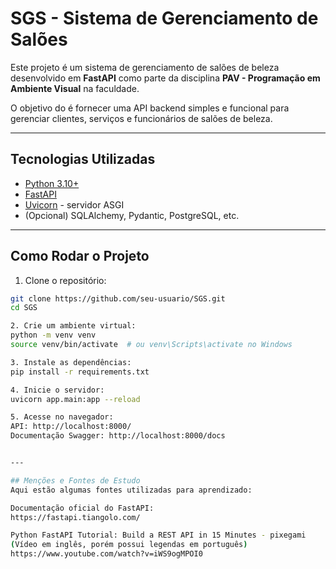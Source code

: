 # SGS - Sistema de Gerenciamento de Salões

Este projeto é um sistema de gerenciamento de salões de beleza desenvolvido em **FastAPI** como parte da disciplina **PAV - Programação em Ambiente Visual** na faculdade.

O objetivo do é fornecer uma API backend simples e funcional para gerenciar clientes, serviços e funcionários de salões de beleza.

---

## Tecnologias Utilizadas

- [Python 3.10+](https://www.python.org/)
- [FastAPI](https://fastapi.tiangolo.com/)
- [Uvicorn](https://www.uvicorn.org/) - servidor ASGI
- (Opcional) SQLAlchemy, Pydantic, PostgreSQL, etc.

---

## Como Rodar o Projeto

1. Clone o repositório:
  ```bash
  git clone https://github.com/seu-usuario/SGS.git
  cd SGS

2. Crie um ambiente virtual:
  python -m venv venv
  source venv/bin/activate  # ou venv\Scripts\activate no Windows

3. Instale as dependências:
  pip install -r requirements.txt

4. Inicie o servidor:
  uvicorn app.main:app --reload

5. Acesse no navegador:
  API: http://localhost:8000/
  Documentação Swagger: http://localhost:8000/docs


---

## Menções e Fontes de Estudo
Aqui estão algumas fontes utilizadas para aprendizado:

Documentação oficial do FastAPI:
https://fastapi.tiangolo.com/

Python FastAPI Tutorial: Build a REST API in 15 Minutes - pixegami
(Vídeo em inglês, porém possui legendas em português)
https://www.youtube.com/watch?v=iWS9ogMPOI0
